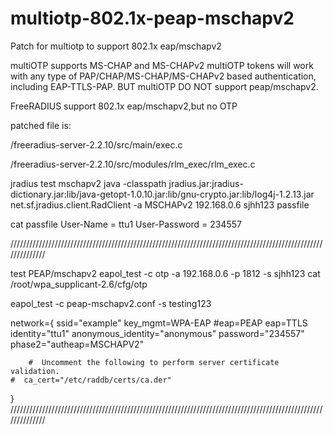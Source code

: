 # multiotp-802.1x-peap-mschapv2
Patch for multiotp to support 802.1x eap/mschapv2

multiOTP supports MS-CHAP and MS-CHAPv2
multiOTP tokens will work with any type of PAP/CHAP/MS-CHAP/MS-CHAPv2 based authentication, including EAP-TTLS-PAP. 
BUT multiOTP DO NOT support peap/mschapv2.

FreeRADIUS support 802.1x eap/mschapv2,but no OTP

patched file is:

/freeradius-server-2.2.10/src/main/exec.c

/freeradius-server-2.2.10/src/modules/rlm_exec/rlm_exec.c

jradius test mschapv2
java -classpath jradius.jar:jradius-dictionary.jar:lib/java-getopt-1.0.10.jar:lib/gnu-crypto.jar:lib/log4j-1.2.13.jar 
    net.sf.jradius.client.RadClient -a MSCHAPv2 192.168.0.6  sjhh123 passfile
	
cat passfile
User-Name = ttu1
User-Password = 234557

//////////////////////////////////////////////////////////////////////////////////////////////////////////////

test PEAP/mschapv2
eapol_test -c otp -a 192.168.0.6 -p 1812 -s sjhh123
 cat /root/wpa_supplicant-2.6/cfg/otp

   eapol_test -c peap-mschapv2.conf -s testing123

network={
        ssid="example"
        key_mgmt=WPA-EAP
        #eap=PEAP
        eap=TTLS
        identity="ttu1"
        anonymous_identity="anonymous"
        password="234557"
        phase2="autheap=MSCHAPV2"

        #  Uncomment the following to perform server certificate validation.
	#  ca_cert="/etc/raddb/certs/ca.der"
}
//////////////////////////////////////////////////////////////////////////////////////////////////////////////
